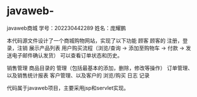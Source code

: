 # javaweb-
javaweb商城
学号：202230442289
姓名：庞耀鹏

本代码源文件设计了一个商城购物网站，实现了以下功能
顾客
顾客的 注册，登录，注销
展示产品列表
用户购买流程（浏览/查询 -> 添加至购物车 -> 付款 -> 发送电子邮件确认发货）
可以查看订单状态和历史。

销售管理
商品目录的 管理（包括最基本的添加，删除，修改等操作）
订单管理、以及销售统计报表
客户管理、以及客户的 浏览/购买 日志 记录

代码属于javaweb项目，主要采用jsp和servlet实现。
